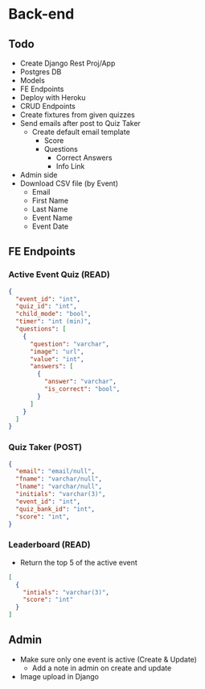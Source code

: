 # Back-end

## Todo
- Create Django Rest Proj/App
- Postgres DB
- Models
- FE Endpoints
- Deploy with Heroku
- CRUD Endpoints
- Create fixtures from given quizzes
- Send emails after post to Quiz Taker
  - Create default email template
    - Score
    - Questions
      - Correct Answers
      - Info Link
- Admin side
- Download CSV file (by Event)
  - Email
  - First Name
  - Last Name
  - Event Name
  - Event Date

## FE Endpoints

### Active Event Quiz (READ)
```json
{
  "event_id": "int",
  "quiz_id": "int",
  "child_mode": "bool",
  "timer": "int (min)", 
  "questions": [
    {
      "question": "varchar",
      "image": "url",
      "value": "int",
      "answers": [
        {
          "answer": "varchar",
          "is_correct": "bool",
        }
      ]
    }
  ]
}
```

### Quiz Taker (POST)

```json
{
  "email": "email/null",
  "fname": "varchar/null",
  "lname": "varchar/null",
  "initials": "varchar(3)",
  "event_id": "int",
  "quiz_bank_id": "int",
  "score": "int",
}
```

### Leaderboard (READ)
  - Return the top 5 of the active event
```json
[
  {
    "intials": "varchar(3)",
    "score": "int"
  }
]
```

## Admin

- Make sure only one event is active (Create & Update)
  - Add a note in admin on create and update
- Image upload in Django
